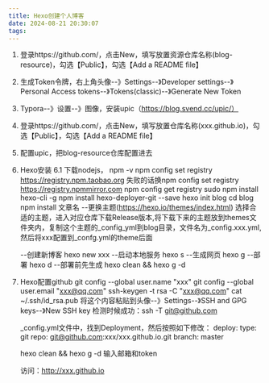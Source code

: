 ```yaml
---
title: Hexo创建个人博客
date: 2024-08-21 20:30:07
tags:
---
```


1. 登录https://github.com/，点击New，填写放置资源仓库名称(blog-resource)，勾选【Public】，勾选【Add a README file】
2. 生成Token令牌，右上角头像--》Settings--》Developer settings--》Personal Access tokens--》Tokens(classic)--》Generate New Token
	
3. Typora--》设置--》图像，安装upic（https://blog.svend.cc/upic/）
4. 登录https://github.com/，点击New，填写放置仓库名称(xxx.github.io)，勾选【Public】，勾选【Add a README file】
5. 配置upic，把blog-resource仓库配置进去
6. Hexo安装
    6.1 下载nodejs，
    npm -v
    npm config set registry https://registry.npm.taobao.org
    失败的话换npm config set registry https://registry.npmmirror.com 
    npm config get registry
    sudo npm install hexo-cli -g
    npm install hexo-deployer-git --save
    hexo init blog
    cd blog
    npm install
    文章名
    --更换主题(https://hexo.io/themes/index.html)
    选择合适的主题，进入对应仓库下载Release版本,将下载下来的主题放到themes文件夹内，复制这个主题的_config_yml到blog目录，文件名为_config.xxx.yml,然后将xxx配置到_confg.yml的theme后面

    --创建新博客
    hexo new xxx
    --启动本地服务
    hexo s
    --生成网页
    hexo g
    --部署
    hexo d
    --部署前先生成
    hexo clean && hexo g -d

7. Hexo配置github
    git config --global user.name "xxx"
    git config --global user.email "xxx@qq.com"
    ssh-keygen -t rsa -C "xxx@qq.com"
    cat ~/.ssh/id_rsa.pub
    将这个内容粘贴到头像--》Settings--》SSH and GPG keys--》New SSH key
    检测时候成功：ssh -T git@github.com

    _config.yml文件中，找到Deployment，然后按照如下修改：
    deploy:
    type: git
    repo: git@github.com:xxx/xxx.github.io.git
    branch: master

    hexo clean && hexo g -d
    输入邮箱和token

    访问：http://xxx.github.io

